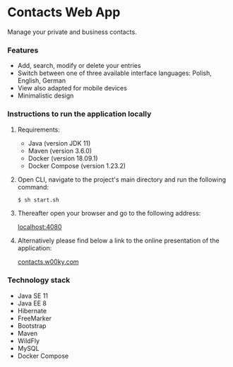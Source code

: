 # Contacts Web App

Manage your private and business contacts.

### Features

- Add, search, modify or delete your entries
- Switch between one of three available interface languages: Polish, English, German
- View also adapted for mobile devices
- Minimalistic design

### Instructions to run the application locally

1. Requirements:

    - Java (version JDK 11)
    - Maven (version 3.6.0)
    - Docker (version 18.09.1)
    - Docker Compose (version 1.23.2)

2. Open CLI, navigate to the project's main directory and run the following command:

    ```bash
    $ sh start.sh
    ```

3. Thereafter open your browser and go to the following address:

    [localhost:4080](http://localhost:4080/ "Contacts Web App")

4. Alternatively please find below a link to the online presentation of the application:

    [contacts.w00ky.com](http://contacts.w00ky.com/ "Contacts Web App")

### Technology stack

- Java SE 11
- Java EE 8
- Hibernate
- FreeMarker
- Bootstrap
- Maven
- WildFly
- MySQL
- Docker Compose
